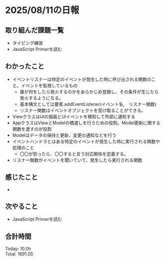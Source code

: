 # 2025/08/11の日報
## 取り組んだ課題一覧
* タイピング練習
* JavaScript Primerを読む
## わかったこと 
* イベントリスナーは特定のイベントが発生した時に呼び出される関数のこと。イベントを監視しているもの
  * 誰が何をしたら発火するのかをあらかじめ登録し、その条件が生じたら発火するようになる。
  * 基本構文としては要素.addEventListener(イベント名,　リスナー関数)
  * リスナー関数はイベントオブジェクトを受け取ることができる。
* ViewクラスはUIの描画とUIイベントを検知して外部に通知する
* AppクラスはViewとModelの橋渡しを行うための役割。Model更新に関する関数を渡すのが役割
* Modelはデータの保持と更新、変更の通知などを行う
* イベントハンドラとはある特定のイベントが発生した時に実行される関数や処理のこと
  * 〇〇が怒ったら、〇〇すると言う対応関係を定義する。
* リスナー関数がイベントを聞いていて、発生したら実行される関数 　 
## 感じたこと
* 
## 次やること
* JavaScript Primerを読む
##  合計時間 
Today: 10.0h<br>
Total: 1691.05

